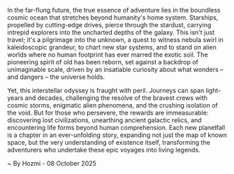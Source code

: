 
In the far-flung future, the true essence of adventure lies in the boundless cosmic ocean that stretches beyond humanity's home system. Starships, propelled by cutting-edge drives, pierce through the stardust, carrying intrepid explorers into the uncharted depths of the galaxy. This isn't just travel; it's a pilgrimage into the unknown, a quest to witness nebula swirl in kaleidoscopic grandeur, to chart new star systems, and to stand on alien worlds where no human footprint has ever marred the exotic soil. The pioneering spirit of old has been reborn, set against a backdrop of unimaginable scale, driven by an insatiable curiosity about what wonders – and dangers – the universe holds.

Yet, this interstellar odyssey is fraught with peril. Journeys can span light-years and decades, challenging the resolve of the bravest crews with cosmic storms, enigmatic alien phenomena, and the crushing isolation of the void. But for those who persevere, the rewards are immeasurable: discovering lost civilizations, unearthing ancient galactic relics, and encountering life forms beyond human comprehension. Each new planetfall is a chapter in an ever-unfolding story, expanding not just the map of known space, but the very understanding of existence itself, transforming the adventurers who undertake these epic voyages into living legends.

~ By Hozmi - 08 October 2025
